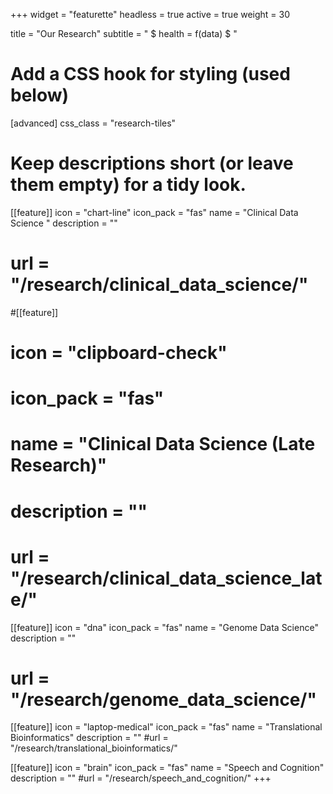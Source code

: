 +++
widget = "featurette"
headless = true
active = true
weight = 30

title = "Our Research"
subtitle = " $ health = f(data) $ "

# Add a CSS hook for styling (used below)
[advanced]
  css_class = "research-tiles"

# Keep descriptions short (or leave them empty) for a tidy look.
[[feature]]
  icon = "chart-line"
  icon_pack = "fas"
  name = "Clinical Data Science "
  description = ""
  # url = "/research/clinical_data_science/"

#[[feature]]
#  icon = "clipboard-check"
#  icon_pack = "fas"
#  name = "Clinical Data Science (Late Research)"
#  description = ""
  # url = "/research/clinical_data_science_late/"

[[feature]]
  icon = "dna"
  icon_pack = "fas"
  name = "Genome Data Science"
  description = ""
  # url = "/research/genome_data_science/"

[[feature]]
  icon = "laptop-medical"
  icon_pack = "fas"
  name = "Translational Bioinformatics"
  description = ""
  #url = "/research/translational_bioinformatics/"

[[feature]]
  icon = "brain"
  icon_pack = "fas"
  name = "Speech and Cognition"
  description = ""
  #url = "/research/speech_and_cognition/"
+++
